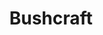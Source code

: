 ---
title: Bushcraft
crosslinks:
- Survival
- Axecraft
- Leathercraft
- livven
- ArtisanVideos
- mallninjashit
- knives
- hiking
- foraging
- myog
- trailmeals
- HailCorporate
- martialarts
- NegativeWithGold
- paleoskills
- CampfireCooking
- Glamping
- CCW
- Outdoors
- mycology
---